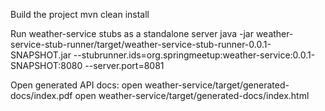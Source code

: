 Build the project
mvn clean install

Run weather-service stubs as a standalone server
java -jar weather-service-stub-runner/target/weather-service-stub-runner-0.0.1-SNAPSHOT.jar --stubrunner.ids=org.springmeetup:weather-service:0.0.1-SNAPSHOT:8080 --server.port=8081

Open generated API docs:
open weather-service/target/generated-docs/index.pdf
open weather-service/target/generated-docs/index.html



